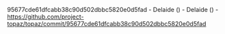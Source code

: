 95677cde61dfcabb38c90d502dbbc5820e0d5fad - Delaide () - Delaide () - https://github.com/project-topaz/topaz/commit/95677cde61dfcabb38c90d502dbbc5820e0d5fad
